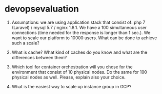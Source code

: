 # devopsevaluation
1. Assumptions: we are using application stack that consist of: php 7 (Laravel) / mysql 5.7 / nginx 1.8.1. We have a 100 simultaneous user connections (time needed for the response is longer than 1 sec.). We want to scale our platform to 10000 users. What can be done to achieve such a scale?










2. What is cache? What kind of caches do you know and what are the differences between them?











3. Which tool for container orchestration will you chose for the environment that consist of 10 physical nodes. Do the same for 100 physical nodes as well. 
Please, explain also your choice.






4. What is the easiest way to scale up instance group in GCP?